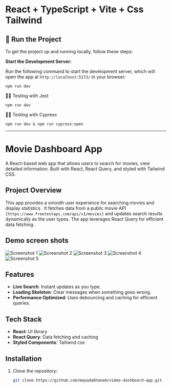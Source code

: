 # React + TypeScript + Vite + Css Tailwind
## 🚀 Run the Project

To get the project up and running locally, follow these steps:

**Start the Development Server:**

   Run the following command to start the development server, which will open the app at `http://localhost:5173/` in your browser:

   `npm run dev`



🧑‍💻 Testing with Jest

  ` npm run dev `

🦸‍♂️ Testing with Cypress

  ` npm run dev & npm run cypress:open `

-------------------------------

# Movie Dashboard App

A React-based web app that allows users to search for movies, view detailed information. Built with React, React Query, and styled with Tailwind CSS.


## Project Overview

This app provides a smooth user experience for searching movies and display statistics . It fetches data from a public movie API `[https://www.freetestapi.com/api/v1/movies]` and updates search results dynamically as the user types. The app leverages React Query for efficient data fetching.

## Demo screen shots

![Screenshot 1](https://github.com/user-attachments/assets/d9c13e74-92f7-4264-b275-c3dabc1f16b9)
![Screenshot 2](https://github.com/user-attachments/assets/7e76389e-6fee-45f7-a46a-5df6b4cf7407)
![Screenshot 3](https://github.com/user-attachments/assets/d7d51f68-b928-4500-8466-87ff4261c31b)
![Screenshot 4](https://github.com/user-attachments/assets/da734df6-47ef-4dbf-bab2-1e0193656aa6)
![Screenshot 5](https://github.com/user-attachments/assets/5383caef-954b-4a1c-b946-7a0546a7cd78)



## Features

- **Live Search**: Instant updates as you type.
- **Loading Skeleton**: Clear messages when something goes wrong.
- **Performance Optimized**: Uses debouncing and caching for efficient queries.

## Tech Stack

- **React**: UI library
- **React Query**: Data fetching and caching
- **Styled Components**: Tailiwnd css

## Installation

1. Clone the repository:

   ```bash
   git clone https://github.com/mayadaGhanem/video-dashboard-app.git
